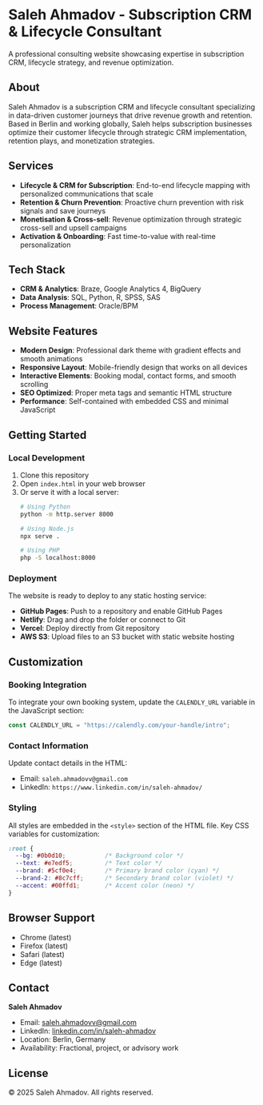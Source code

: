 # Saleh Ahmadov - Subscription CRM & Lifecycle Consultant

A professional consulting website showcasing expertise in subscription CRM, lifecycle strategy, and revenue optimization.

## About

Saleh Ahmadov is a subscription CRM and lifecycle consultant specializing in data-driven customer journeys that drive revenue growth and retention. Based in Berlin and working globally, Saleh helps subscription businesses optimize their customer lifecycle through strategic CRM implementation, retention plays, and monetization strategies.

## Services

- **Lifecycle & CRM for Subscription**: End-to-end lifecycle mapping with personalized communications that scale
- **Retention & Churn Prevention**: Proactive churn prevention with risk signals and save journeys
- **Monetisation & Cross-sell**: Revenue optimization through strategic cross-sell and upsell campaigns
- **Activation & Onboarding**: Fast time-to-value with real-time personalization

## Tech Stack

- **CRM & Analytics**: Braze, Google Analytics 4, BigQuery
- **Data Analysis**: SQL, Python, R, SPSS, SAS
- **Process Management**: Oracle/BPM

## Website Features

- **Modern Design**: Professional dark theme with gradient effects and smooth animations
- **Responsive Layout**: Mobile-friendly design that works on all devices
- **Interactive Elements**: Booking modal, contact forms, and smooth scrolling
- **SEO Optimized**: Proper meta tags and semantic HTML structure
- **Performance**: Self-contained with embedded CSS and minimal JavaScript

## Getting Started

### Local Development

1. Clone this repository
2. Open `index.html` in your web browser
3. Or serve it with a local server:
   ```bash
   # Using Python
   python -m http.server 8000
   
   # Using Node.js
   npx serve .
   
   # Using PHP
   php -S localhost:8000
   ```

### Deployment

The website is ready to deploy to any static hosting service:

- **GitHub Pages**: Push to a repository and enable GitHub Pages
- **Netlify**: Drag and drop the folder or connect to Git
- **Vercel**: Deploy directly from Git repository
- **AWS S3**: Upload files to an S3 bucket with static website hosting

## Customization

### Booking Integration

To integrate your own booking system, update the `CALENDLY_URL` variable in the JavaScript section:

```javascript
const CALENDLY_URL = "https://calendly.com/your-handle/intro";
```

### Contact Information

Update contact details in the HTML:
- Email: `saleh.ahmadovv@gmail.com`
- LinkedIn: `https://www.linkedin.com/in/saleh-ahmadov/`

### Styling

All styles are embedded in the `<style>` section of the HTML file. Key CSS variables for customization:

```css
:root {
  --bg: #0b0d10;           /* Background color */
  --text: #e7edf5;         /* Text color */
  --brand: #5cf0e4;        /* Primary brand color (cyan) */
  --brand-2: #8c7cff;      /* Secondary brand color (violet) */
  --accent: #00ffd1;       /* Accent color (neon) */
}
```

## Browser Support

- Chrome (latest)
- Firefox (latest)
- Safari (latest)
- Edge (latest)

## Contact

**Saleh Ahmadov**
- Email: saleh.ahmadovv@gmail.com
- LinkedIn: [linkedin.com/in/saleh-ahmadov](https://www.linkedin.com/in/saleh-ahmadov/)
- Location: Berlin, Germany
- Availability: Fractional, project, or advisory work

## License

© 2025 Saleh Ahmadov. All rights reserved.
